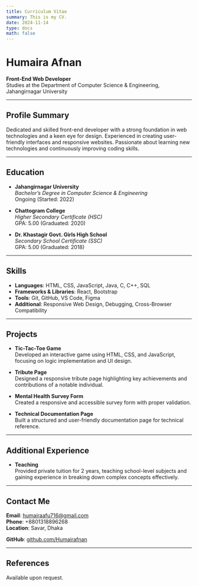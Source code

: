 ```yaml
---
title: Curriculum Vitae
summary: This is my CV.
date: 2024-11-14
type: docs
math: false
---
```


# Humaira Afnan

**Front-End Web Developer**  
Studies at the Department of Computer Science & Engineering, Jahangirnagar University  

---

## Profile Summary

Dedicated and skilled front-end developer with a strong foundation in web technologies and a keen eye for design. Experienced in creating user-friendly interfaces and responsive websites. Passionate about learning new technologies and continuously improving coding skills.

---

## Education

- **Jahangirnagar University**  
  *Bachelor’s Degree in Computer Science & Engineering*  
  Ongoing (Started: 2022)

- **Chattogram College**  
  *Higher Secondary Certificate (HSC)*  
  GPA: 5.00 (Graduated: 2020)

- **Dr. Khastagir Govt. Girls High School**  
  *Secondary School Certificate (SSC)*  
  GPA: 5.00 (Graduated: 2018)

---

## Skills

- **Languages**: HTML, CSS, JavaScript, Java, C, C++, SQL  
- **Frameworks & Libraries**: React, Bootstrap  
- **Tools**: Git, GitHub, VS Code, Figma  
- **Additional**: Responsive Web Design, Debugging, Cross-Browser Compatibility  

---

## Projects

- **Tic-Tac-Toe Game**  
  Developed an interactive game using HTML, CSS, and JavaScript, focusing on logic implementation and UI design.  

- **Tribute Page**  
  Designed a responsive tribute page highlighting key achievements and contributions of a notable individual.  

- **Mental Health Survey Form**  
  Created a responsive and accessible survey form with proper validation.  

- **Technical Documentation Page**  
  Built a structured and user-friendly documentation page for technical reference.

---

## Additional Experience

- **Teaching**  
  Provided private tuition for 2 years, teaching school-level subjects and gaining experience in breaking down complex concepts effectively.

---

## Contact Me

**Email**: humairaafu716@gmail.com  
**Phone**: +8801318896268  
**Location**: Savar, Dhaka  

**GitHub**: [github.com/Humairafnan](https://github.com/Humairafnan)  

---

## References

Available upon request.

